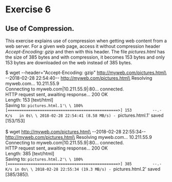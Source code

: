 # Exercise 6
## Use of Compression.

This exercise explains use of compression when getting web content from a web
server. For a given web page, access it without compression header
*Accept-Encoding: gzip*  and then with this header. The file *pictures.html*
has the size of 385 bytes and with compression, it becomes 153 bytes and only
153 bytes are downloaded on the web instead of 385 bytes.

\$ wget --header="Accept-Encoding: gzip" http://myweb.com/pictures.html\
--2018-02-28 22:54:40--  http://myweb.com/pictures.html\
Resolving myweb.com... 10.211.55.9\
Connecting to myweb.com|10.211.55.9|:80... connected.\
HTTP request sent, awaiting response... 200 OK\
Length: 153 [text/html]\
Saving to: `pictures.html.1'\
\
100%[================================================>] 153         --.-K/s   in 0s\
\
2018-02-28 22:54:41 (8.58 MB/s) - `pictures.html.1' saved [153/153]\
\
$ wget http://myweb.com/pictures.html\
--2018-02-28 22:55:34--  http://myweb.com/pictures.html\
Resolving myweb.com... 10.211.55.9\
Connecting to myweb.com|10.211.55.9|:80... connected.\
HTTP request sent, awaiting response... 200 OK\
Length: 385 [text/html]\
Saving to: `pictures.html.2'\
\
100%[================================================>] 385         --.-K/s in 0s\
\
2018-02-28 22:55:34 (19.3 MB/s) - `pictures.html.2' saved [385/385]\



